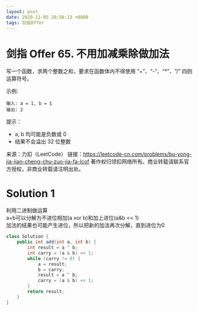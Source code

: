 ```yaml
---
layout: post
date: 2020-11-05 20:56:13 +0800
tags: 剑指Offer
---
```


# 剑指 Offer 65. 不用加减乘除做加法

写一个函数，求两个整数之和，要求在函数体内不得使用 “+”、“-”、“*”、“/” 四则运算符号。

示例:
```
输入: a = 1, b = 1
输出: 2
```

提示：
+ a, b 均可能是负数或 0
+ 结果不会溢出 32 位整数

来源：力扣（LeetCode）
链接：https://leetcode-cn.com/problems/bu-yong-jia-jian-cheng-chu-zuo-jia-fa-lcof
著作权归领扣网络所有。商业转载请联系官方授权，非商业转载请注明出处。

# Solution 1
利用二进制做运算  
a+b可以分解为不进位相加(a xor b)和加上进位(a&b << 1)  
加法的结果也可能产生进位，所以把新的加法再次分解，直到进位为0  
``` java
class Solution {
    public int add(int a, int b) {
        int result = a ^ b;
        int carry = (a & b) << 1;
        while (carry != 0) {
            a = result;
            b = carry;
            result = a ^ b;
            carry = (a & b) << 1;
        }
        return result;
    }
}
```